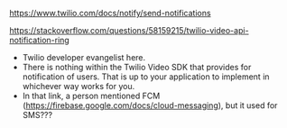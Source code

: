 https://www.twilio.com/docs/notify/send-notifications

https://stackoverflow.com/questions/58159215/twilio-video-api-notification-ring
- Twilio developer evangelist here.
- There is nothing within the Twilio Video SDK that provides for notification of users. That is up to your application to implement in whichever way works for you.
- In that link, a person mentioned FCM (https://firebase.google.com/docs/cloud-messaging), but it used for SMS???
